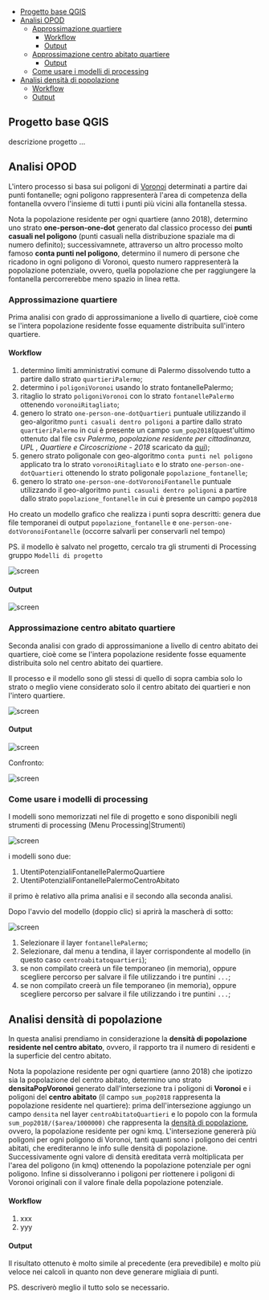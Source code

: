 <!-- TOC -->

- [Progetto base QGIS](#progetto-base-qgis)
- [Analisi OPOD](#analisi-opod)
  - [Approssimazione quartiere](#approssimazione-quartiere)
    - [Workflow](#workflow)
    - [Output](#output)
  - [Approssimazione centro abitato quartiere](#approssimazione-centro-abitato-quartiere)
    - [Output](#output-1)
  - [Come usare i modelli di processing](#come-usare-i-modelli-di-processing)
- [Analisi densità di popolazione](#analisi-densit%c3%a0-di-popolazione)
    - [Workflow](#workflow-1)
    - [Output](#output-2)

<!-- /TOC -->

## Progetto base QGIS

descrizione progetto ...

## Analisi OPOD

L'intero processo si basa sui poligoni di [Voronoi](https://it.wikipedia.org/wiki/Diagramma_di_Voronoi) determinati a partire dai punti fontanelle; ogni poligono rappresenterà l'area di competenza della fontanella ovvero l'insieme di tutti i punti più vicini alla fontanella stessa.

Nota la popolazione residente per ogni quartiere (anno 2018), determino uno strato **one-person-one-dot** generato dal classico processo dei **punti casuali nel poligono** (punti casuali nella distribuzione spaziale ma di numero definito); successivamnete, attraverso un altro processo molto famoso **conta punti nel poligono**, determino il numero di persone che ricadono in ogni poligono di Voronoi, questo numero rappresenterà la popolazione potenziale, ovvero, quella popolazione che per raggiungere la fontanella percorrerebbe meno spazio in linea retta.

### Approssimazione quartiere

Prima analisi con grado di approssimanione a livello di quartiere, cioè come se l'intera popolazione residente fosse equamente distribuita sull'intero quartiere.

#### Workflow

1. determino limiti amministrativi comune di Palermo dissolvendo tutto a partire dallo strato `quartieriPalermo`;
2. determino i `poligoniVoronoi`  usando lo strato fontanellePalermo;
3. ritaglio lo strato `poligoniVoronoi` con lo strato `fontanellePalermo` ottenendo `voronoiRitagliato`;
4. genero lo strato `one-person-one-dotQuartieri` puntuale utilizzando il geo-algoritmo `punti casuali dentro poligoni` a partire dallo strato `quartieriPalermo` in cui è presente un campo `sum_pop2018`(quest'ultimo ottenuto dal file csv _Palermo, popolazione residente per cittadinanza, UPL , Quartiere e Circoscrizione - 2018_ scaricato da [qui](https://data.world/gbvitrano/popolazione-residente-a-palermo-upl));
5. genero strato poligonale con geo-algoritmo `conta punti nel poligono` applicato tra lo strato `voronoiRitagliato` e lo strato `one-person-one-dotQuartieri` ottenendo lo strato poligonale `popolazione_fontanelle`;
6. genero lo strato `one-person-one-dotVoronoiFontanelle` puntuale utilizzando il geo-algoritmo `punti casuali dentro poligoni` a partire dallo strato `popolazione_fontanelle` in cui è presente un campo `pop2018`

Ho creato un modello grafico che realizza i punti sopra descritti: genera due file temporanei di output `popolazione_fontanelle`  e `one-person-one-dotVoronoiFontanelle` (occorre salvarli per conservarli nel tempo) 

PS. il modello è salvato nel progetto, cercalo tra gli strumenti di Processing gruppo `Modelli di progetto`

![screen](./imgs/processo.png)

#### Output

![screen](./imgs/quartieri.png)

### Approssimazione centro abitato quartiere

Seconda analisi con grado di approssimanione a livello di centro abitato dei quartiere, cioè come se l'intera popolazione residente fosse equamente distribuita solo nel centro abitato dei quartiere.

Il processo e il modello sono gli stessi di quello di sopra cambia solo lo strato o meglio viene considerato solo il centro abitato dei quartieri e non l'intero quartiere.

![screen](./imgs/processo2.png)

#### Output

![screen](./imgs/CentroAbitatoQuartieri.png)

Confronto:

![screen](./imgs/confronto.png)

### Come usare i modelli di processing

I modelli sono memorizzati nel file di progetto e sono disponibili negli strumenti di processing (Menu Processing|Strumenti)

![screen](./imgs/processing.png)

i modelli sono due:
1. UtentiPotenzialiFontanellePalermoQuartiere
2. UtentiPotenzialiFontanellePalermoCentroAbitato

il primo è relativo alla prima analisi e il secondo alla seconda analisi.

Dopo l'avvio del modello (doppio clic) si aprirà la mascherà di sotto:

![screen](./imgs/maschera.png)

1. Selezionare il layer `fontanellePalermo`;
2. Selezionare, dal menu a tendina, il layer corrispondente al modello (in questo caso `centroabitatoquartieri`);
3. se non compilato creerà un file temporaneo (in memoria), oppure scegliere percorso per salvare il file utilizzando i tre puntini `...`;
4. se non compilato creerà un file temporaneo (in memoria), oppure scegliere percorso per salvare il file utilizzando i tre puntini `...`;

## Analisi densità di popolazione

In questa analisi prendiamo in considerazione la **densità di popolazione residente nel centro abitato**, ovvero, il rapporto tra il numero di residenti e la superficie del centro abitato.

Nota la popolazione residente per ogni quartiere (anno 2018) che ipotizzo sia la popolazione del centro abitato, determino uno strato **densitaPopVoronoi** generato dall'intersezione tra i poligoni di **Voronoi** e i poligoni del **centro abitato** (il campo `sum_pop2018` rappresenta la popolazione residente nel quartiere): prima dell'intersezione aggiungo un campo `densita` nel layer `centroAbitatoQuartieri` e lo popolo con la formula `sum_pop2018/($area/1000000)` che rappresenta la [densità di popolazione](https://it.wikipedia.org/wiki/Densit%C3%A0_di_popolazione), ovvero, la popolazione residente per ogni kmq. L'intersezione genererà più poligoni per ogni poligono di Voronoi, tanti quanti sono i poligono dei centri abitati, che erediteranno le info sulle densità di popolazione. Successivamente ogni valore di densità ereditata verrà moltiplicata per l'area del poligono (in kmq) ottenendo la popolazione potenziale per ogni poligono. Infine si dissolveranno i poligoni per riottenere i poligoni di Voronoi originali con il valore finale della popolazione potenziale.

#### Workflow

1. xxx
2. yyy

#### Output

Il risultato ottenuto è molto simile al precedente (era prevedibile) e molto più veloce nei calcoli in quanto non deve generare migliaia di punti.

PS. descriverò meglio il tutto solo se necessario.